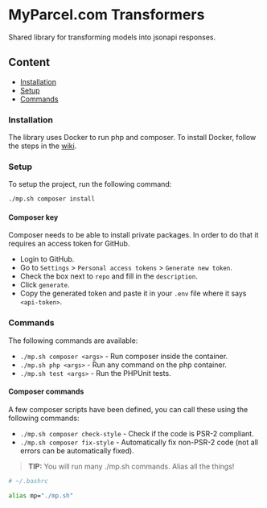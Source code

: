 # MyParcel.com Transformers
Shared library for transforming models into jsonapi responses.

## Content
- [Installation](#installation)
- [Setup](#setup)
- [Commands](#commands)

### Installation
The library uses Docker to run php and composer. To install Docker, follow the steps in the [wiki](https://staging-wiki.myparcel.com/development/docker/).

### Setup
To setup the project, run the following command:
```bash
./mp.sh composer install
```

#### Composer key
Composer needs to be able to install private packages. In order to do that it requires an access token
for GitHub.

- Login to GitHub.
- Go to `Settings` > `Personal access tokens` > `Generate new token`.
- Check the box next to `repo` and fill in the `description`.
- Click `generate`.
- Copy the generated token and paste it in your `.env` file where it says `<api-token>`.

### Commands
The following commands are available:
- `./mp.sh composer <args>` - Run composer inside the container.
- `./mp.sh php <args>` - Run any command on the php container.
- `./mp.sh test <args>` - Run the PHPUnit tests.

#### Composer commands
A few composer scripts have been defined, you can call these using the following commands:
- `./mp.sh composer check-style` - Check if the code is PSR-2 compliant.
- `./mp.sh composer fix-style` - Automatically fix non-PSR-2 code (not all errors can be automatically fixed).

> **TIP:** You will run many ./mp.sh commands. Alias all the things!
```bash
# ~/.bashrc

alias mp="./mp.sh"
```
